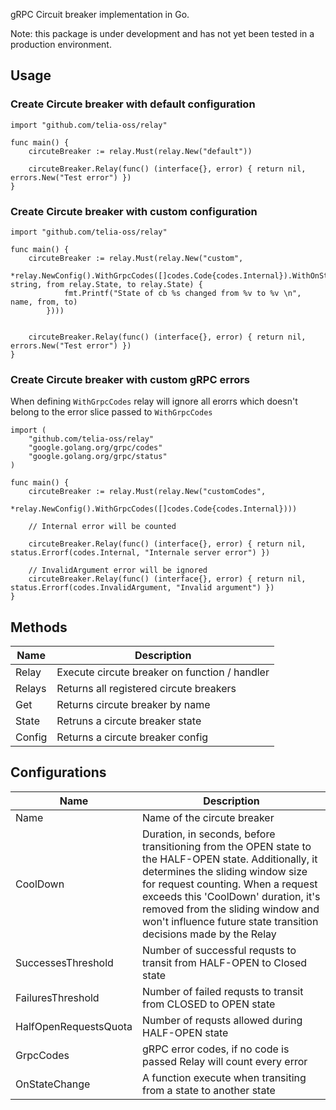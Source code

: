 gRPC Circuit breaker implementation in Go.

Note: this package is under development and has not yet been tested in a production environment.

## Usage

### Create Circute breaker with default configuration
```
import "github.com/telia-oss/relay"

func main() {
    circuteBreaker := relay.Must(relay.New("default"))

    circuteBreaker.Relay(func() (interface{}, error) { return nil, errors.New("Test error") })
}
```

### Create Circute breaker with custom configuration
```
import "github.com/telia-oss/relay"

func main() {
    circuteBreaker := relay.Must(relay.New("custom", 
        *relay.NewConfig().WithGrpcCodes([]codes.Code{codes.Internal}).WithOnStateChange(func(name string, from relay.State, to relay.State) {
            fmt.Printf("State of cb %s changed from %v to %v \n", name, from, to)
        })))


    circuteBreaker.Relay(func() (interface{}, error) { return nil, errors.New("Test error") })
}
```

### Create Circute breaker with custom gRPC errors

When defining `WithGrpcCodes` relay will ignore all erorrs which doesn't belong to the error slice passed to `WithGrpcCodes`
```
import ( 
    "github.com/telia-oss/relay"
    "google.golang.org/grpc/codes"
	"google.golang.org/grpc/status"
)

func main() {
    circuteBreaker := relay.Must(relay.New("customCodes",
	    *relay.NewConfig().WithGrpcCodes([]codes.Code{codes.Internal})))

    // Internal error will be counted

    circuteBreaker.Relay(func() (interface{}, error) { return nil, status.Errorf(codes.Internal, "Internale server error") })

    // InvalidArgument error will be ignored
    circuteBreaker.Relay(func() (interface{}, error) { return nil, status.Errorf(codes.InvalidArgument, "Invalid argument") })
}
```

## Methods

| Name          | Description   |
| ------------- | ------------- | 
| Relay         | Execute circute breaker on function / handler |
| Relays        | Returns all registered circute breakers |
| Get           | Returns circute breaker by name |
| State         | Retruns a circute breaker state|
| Config        | Returns a circute breaker config

## Configurations

| Name          | Description   |
| ------------- | ------------- | 
| Name                  | Name of the circute  breaker|
| CoolDown              | Duration, in seconds, before transitioning from the OPEN state to the HALF-OPEN state. Additionally, it determines the sliding window size for request counting. When a request exceeds this 'CoolDown' duration, it's removed from the sliding window and won't influence future state transition decisions made by the Relay |
| SuccessesThreshold    | Number of successful requsts to transit  from HALF-OPEN  to Closed state |
| FailuresThreshold     | Number of failed requsts to transit from CLOSED to OPEN state |
| HalfOpenRequestsQuota | Number of requsts allowed during HALF-OPEN  state |
| GrpcCodes             | gRPC error codes, if no code is passed Relay will count every error |
| OnStateChange         | A function execute when transiting from a state to another state |